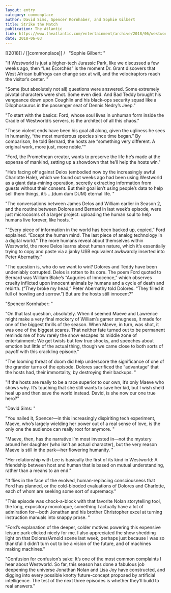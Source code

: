 ```yaml
---
layout: entry
category: commonplace
author: David Sims, Spencer Kornhaber, and Sophie Gilbert
title: Strike the Match
publication: The Atlantic
link: https://www.theatlantic.com/entertainment/archive/2018/06/westworld-season-2-episode-7-les-ecorches-roundtale/561809/
date: 2018-06-03
---
```


[[2018]] / [[commonplace]] / 
 
"Sophie Gilbert: "

"If Westworld is just a higher-tech Jurassic Park, like we discussed a few weeks ago, then “Les Écorchés” is the moment Dr. Grant discovers that West African bullfrogs can change sex at will, and the velociraptors reach the visitor’s center. "

"Some (but absolutely not all) questions were answered. Some extremely pivotal characters were shot. Some even died. And Bad Teddy brought his vengeance down upon Coughlin and his black-ops security squad like a Dilophosaurus in the passenger seat of Dennis Nedry’s Jeep."

"To start with the basics: Ford, whose soul lives in unhuman form inside the Cradle of Westworld’s servers, is the architect of all this chaos."

"These violent ends have been his goal all along, given the ugliness he sees in humanity, “the most murderous species since time began.” By comparison, he told Bernard, the hosts are “something very different. A original work, more just, more noble.”"

"Ford, the Promethean creator, wants to preserve the life he’s made at the expense of mankind, setting up a showdown that he’ll help the hosts win."

"He’s facing off against Delos (embodied now by the increasingly awful Charlotte Hale), which we found out weeks ago had been using Westworld as a giant data-mining operation, secretly extracting information from guests without their consent. But their goal isn’t using people’s data to help sell them things, it’s ...(dum dum DUM) eternal life. "

"The conversations between James Delos and William earlier in Season 2, and the routine between Dolores and Bernard in last week’s episode, were just microcosms of a larger project: uploading the human soul to help humans live forever, like hosts. "

"“Every piece of information in the world has been backed up, copied,” Ford explained. “Except the human mind. The last piece of analog technology in a digital world.” The more humans reveal about themselves within Westworld, the more Delos learns about human nature, which it’s essentially trying to copy and paste via a janky USB equivalent awkwardly inserted into Peter Abernathy."

"The question is, who do we want to win? Dolores and Teddy have been undeniably corrupted. Delos is rotten to its core. The poem Ford quoted to Bernard was William Blake’s “Auguries of Innocence,” which observes cruelty inflicted upon innocent animals by humans and a cycle of death and rebirth. (“They broke my head,” Peter Abernathy told Dolores. “They filled it full of howling and sorrow.”) But are the hosts still innocent?"


"Spencer Kornhaber: "

"On that last question, absolutely. When it seemed Maeve and Lawrence might make a very final mockery of William’s gamer smugness, it made for one of the biggest thrills of the season. When Maeve, in turn, was shot, it was one of the biggest scares. That neither fate turned out to be permanent reminds me of how rarely the show escapes its middle zone of entertainment: We get twists but few true shocks, and speeches about emotion but little of the actual thing, though we came close to both sorts of payoff with this crackling episode."

"The looming threat of doom did help underscore the significance of one of the grander turns of the episode. Dolores sacrificed the “advantage” that the hosts had, their immortality, by destroying their backups. "

"If the hosts are really to be a race superior to our own, it’s only Maeve who shows why. It’s touching that she still wants to save her kid, but I wish she’d heal up and then save the world instead. David, is she now our one true hero?"


"David Sims: "

"You nailed it, Spencer—in this increasingly dispiriting tech experiment, Maeve, who’s largely wielding her power out of a real sense of love, is the only one the audience can really root for anymore. "

"Maeve, then, has the narrative I’m most invested in—not the mystery around her daughter (who isn’t an actual character), but the very reason Maeve is still in the park—her flowering humanity. "

"Her relationship with Lee is basically the first of its kind in Westworld: A friendship between host and human that is based on mutual understanding, rather than a means to an end."

"It flies in the face of the evolved, human-replacing consciousness that Ford has planned, or the cold-blooded evaluations of Dolores and Charlotte, each of whom are seeking some sort of supremacy."

"This episode was chock-a-block with that favorite Nolan storytelling tool, the long, expository monologue, something I actually have a lot of admiration for—both Jonathan and his brother Christopher excel at turning instruction manuals into snappy prose. "

"Ford’s explanation of the deeper, colder motives powering this expensive leisure park clicked nicely for me. I also appreciated the show shedding light on that Dolores/Arnold scene last week, perhaps just because I was so thankful it didn’t turn out to be a vision of the future, and of machines making machines."

"Confusion for confusion’s sake: It’s one of the most common complaints I hear about Westworld. So far, this season has done a fabulous job deepening the universe Jonathan Nolan and Lisa Joy have constructed, and digging into every possible knotty future-concept proposed by artificial intelligence. The test of the next three episodes is whether they’ll build to real answers."



























